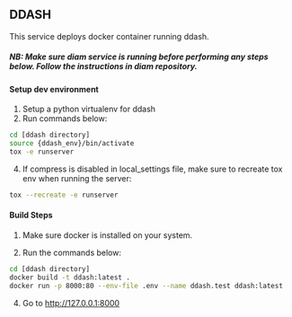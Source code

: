 ## DDASH
This service deploys docker container running ddash.

##### NB: Make sure diam service is running before performing any steps below. Follow the instructions in diam repository.

#### Setup dev environment
1. Setup a python virtualenv for ddash
2. Run commands below:

```sh
cd [ddash directory]
source {ddash_env}/bin/activate
tox -e runserver
```

4. If compress is disabled in local_settings file, make sure to recreate tox env when running the server:

```sh
tox --recreate -e runserver
```

#### Build Steps
1. Make sure docker is installed on your system.

3. Run the commands below:

```sh
cd [ddash directory]
docker build -t ddash:latest .
docker run -p 8000:80 --env-file .env --name ddash.test ddash:latest
```

4. Go to http://127.0.0.1:8000